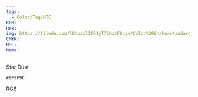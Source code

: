 ```yaml
---
tags:
  - Color/Tag/NTC
RGB:
Hex:
img: https://filedn.com/l0hpzxl1f01yT7GHxtF8cyk/Color%20Snake/standard_csv_to_svg//9F9F9C.svg
CMYK:
HSL:
Name:
---
```

Star Dust
```palette
#9F9F9C
```
RGB

